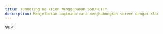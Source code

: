 ```yaml
---
title: Tunneling ke klien menggunakan SSH/PuTTY
description: Menjelaskan bagimana cara menghubungkan server dengan klien melalui tunneling
---
```


WIP
